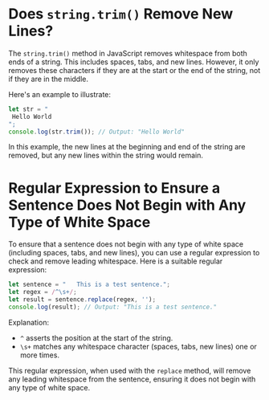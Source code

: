 # Does `string.trim()` Remove New Lines?

The `string.trim()` method in JavaScript removes whitespace from both ends of a string. This includes spaces, tabs, and new lines. However, it only removes these characters if they are at the start or the end of the string, not if they are in the middle.

Here's an example to illustrate:

```javascript
let str = "
 Hello World 
";
console.log(str.trim()); // Output: "Hello World"
```

In this example, the new lines at the beginning and end of the string are removed, but any new lines within the string would remain.

# Regular Expression to Ensure a Sentence Does Not Begin with Any Type of White Space

To ensure that a sentence does not begin with any type of white space (including spaces, tabs, and new lines), you can use a regular expression to check and remove leading whitespace. Here is a suitable regular expression:

```javascript
let sentence = "   This is a test sentence.";
let regex = /^\s+/;
let result = sentence.replace(regex, '');
console.log(result); // Output: "This is a test sentence."
```

Explanation:
- `^` asserts the position at the start of the string.
- `\s+` matches any whitespace character (spaces, tabs, new lines) one or more times.

This regular expression, when used with the `replace` method, will remove any leading whitespace from the sentence, ensuring it does not begin with any type of white space.

